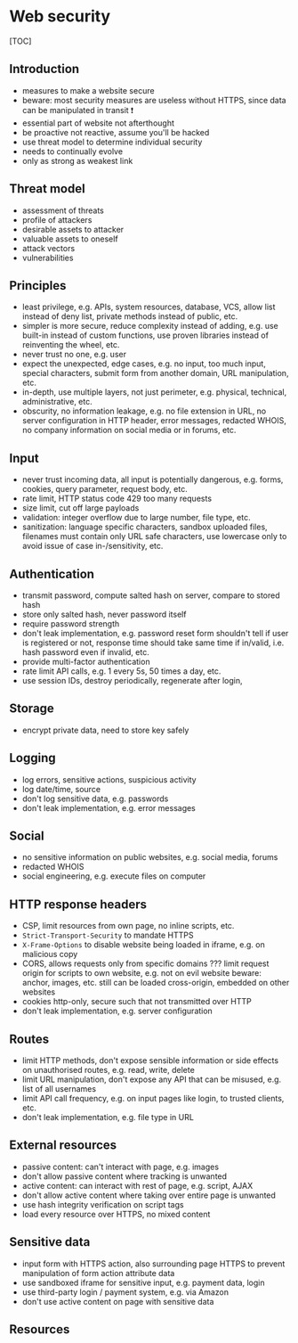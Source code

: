 # Web security

[TOC]

<!-- ToDo: Finish -->


## Introduction

- measures to make a website secure
- beware: most security measures are useless without HTTPS, since data can be manipulated in transit ❗️
- essential part of website not afterthought
- be proactive not reactive, assume you'll be hacked
- use threat model to determine individual security
- needs to continually evolve
- only as strong as weakest link



## Threat model

- assessment of threats
- profile of attackers
- desirable assets to attacker
- valuable assets to oneself
- attack vectors
- vulnerabilities



## Principles

- least privilege, e.g. APIs, system resources, database, VCS, allow list instead of deny list, private methods instead of public, etc.
- simpler is more secure, reduce complexity instead of adding, e.g. use built-in instead of custom functions, use proven libraries instead of reinventing the wheel, etc.
- never trust no one, e.g. user
- expect the unexpected, edge cases, e.g. no input, too much input, special characters, submit form from another domain, URL manipulation, etc.
- in-depth, use multiple layers, not just perimeter, e.g. physical, technical, administrative, etc.
- obscurity, no information leakage, e.g. no file extension in URL, no server configuration in HTTP header, error messages, redacted WHOIS, no company information on social media or in forums, etc.



## Input

- never trust incoming data, all input is potentially dangerous, e.g. forms, cookies, query parameter, request body, etc.
- rate limit, HTTP status code 429 too many requests
- size limit, cut off large payloads
- validation: integer overflow due to large number, file type, etc.
- sanitization: language specific characters, sandbox uploaded files, filenames must contain only URL safe characters, use lowercase only to avoid issue of case in-/sensitivity, etc.



## Authentication

- transmit password, compute salted hash on server, compare to stored hash
- store only salted hash, never password itself
- require password strength
- don't leak implementation, e.g. password reset form shouldn't tell if user is registered or not, response time should take same time if in/valid, i.e. hash password even if invalid, etc.
- provide multi-factor authentication
- rate limit API calls, e.g. 1 every 5s, 50 times a day, etc.
- use session IDs, destroy periodically, regenerate after login,



## Storage

- encrypt private data, need to store key safely



## Logging

- log errors, sensitive actions, suspicious activity
- log date/time, source
- don't log sensitive data, e.g. passwords
- don't leak implementation, e.g. error messages



## Social

- no sensitive information on public websites, e.g. social media, forums
- redacted WHOIS
- social engineering, e.g. execute files on computer



## HTTP response headers

- CSP, limit resources from own page, no inline scripts, etc.
- `Strict-Transport-Security` to mandate HTTPS
- `X-Frame-Options` to disable website being loaded in iframe, e.g. on malicious copy
- CORS, allows requests only from specific domains ???
    limit request origin for scripts to own website, e.g. not on evil website
    beware: anchor, images, etc. still can be loaded cross-origin, embedded on other websites
- cookies http-only, secure such that not transmitted over HTTP
- don't leak implementation, e.g. server configuration



## Routes

- limit HTTP methods, don't expose sensible information or side effects on unauthorised routes, e.g. read, write, delete
- limit URL manipulation, don't expose any API that can be misused, e.g. list of all usernames
- limit API call frequency, e.g. on input pages like login, to trusted clients, etc.
- don't leak implementation, e.g. file type in URL



## External resources

- passive content: can't interact with page, e.g. images
- don't allow passive content where tracking is unwanted
- active content: can interact with rest of page, e.g. script, AJAX
- don't allow active content where taking over entire page is unwanted
- use hash integrity verification on script tags
- load every resource over HTTPS, no mixed content



## Sensitive data

- input form with HTTPS action, also surrounding page HTTPS to prevent manipulation of form action attribute data
- use sandboxed iframe for sensitive input, e.g. payment data, login
- use third-party login / payment system, e.g. via Amazon
- don't use active content on page with sensitive data



## Resources